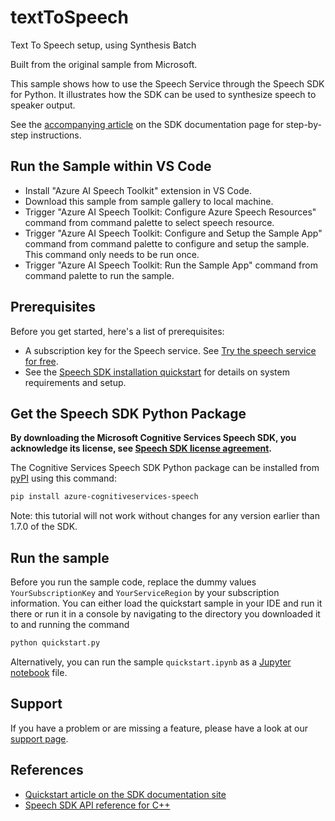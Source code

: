 # textToSpeech

Text To Speech setup, using Synthesis Batch

Built from the original sample from Microsoft.

This sample shows how to use the Speech Service through the Speech SDK for Python. It illustrates how the SDK can be used to synthesize speech to speaker output.

See the [accompanying article](https://docs.microsoft.com/azure/cognitive-services/speech-service/quickstarts/text-to-speech?tabs=dotnet%2Clinux%2Cjre%2Cwindowsinstall&pivots=programming-language-python) on the SDK documentation page for step-by-step instructions.

## Run the Sample within VS Code
- Install "Azure AI Speech Toolkit" extension in VS Code.
- Download this sample from sample gallery to local machine.
- Trigger "Azure AI Speech Toolkit: Configure Azure Speech Resources" command from command palette to select speech resource.
- Trigger "Azure AI Speech Toolkit: Configure and Setup the Sample App" command from command palette to configure and setup the sample. This command only needs to be run once.
- Trigger "Azure AI Speech Toolkit: Run the Sample App" command from command palette to run the sample.

## Prerequisites

Before you get started, here's a list of prerequisites:

* A subscription key for the Speech service. See [Try the speech service for free](https://docs.microsoft.com/azure/cognitive-services/speech-service/get-started).
* See the [Speech SDK installation quickstart](https://learn.microsoft.com/azure/ai-services/speech-service/quickstarts/setup-platform?pivots=programming-language-python) for details on system requirements and setup.

## Get the Speech SDK Python Package

**By downloading the Microsoft Cognitive Services Speech SDK, you acknowledge its license, see [Speech SDK license agreement](https://aka.ms/csspeech/license).**

The Cognitive Services Speech SDK Python package can be installed from [pyPI](https://pypi.org/) using this command:

```sh
pip install azure-cognitiveservices-speech
```

Note: this tutorial will not work without changes for any version earlier than 1.7.0 of the SDK.

## Run the sample

Before you run the sample code, replace the dummy values `YourSubscriptionKey` and `YourServiceRegion` by your subscription information.
You can either load the quickstart sample in your IDE and run it there or run it in a console by navigating to the directory you downloaded it to and running the command

```sh
python quickstart.py
```

Alternatively, you can run the sample `quickstart.ipynb` as a [Jupyter notebook](https://jupyter.org) file.

## Support

If you have a problem or are missing a feature, please have a look at our [support page](https://docs.microsoft.com/azure/cognitive-services/speech-service/support).

## References

* [Quickstart article on the SDK documentation site](https://docs.microsoft.com/azure/cognitive-services/speech-service/quickstart-text-to-speech-python)
* [Speech SDK API reference for C++](https://aka.ms/csspeech/pythonref)
